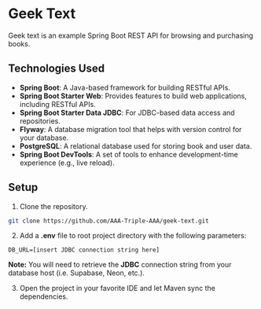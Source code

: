 # Geek Text
Geek text is an example Spring Boot REST API for browsing and purchasing books.

## Technologies Used
- **Spring Boot**: A Java-based framework for building RESTful APIs.
- **Spring Boot Starter Web**: Provides features to build web applications, including RESTful APIs.
- **Spring Boot Starter Data JDBC**: For JDBC-based data access and repositories.
- **Flyway**: A database migration tool that helps with version control for your database.
- **PostgreSQL**: A relational database used for storing book and user data.
- **Spring Boot DevTools**: A set of tools to enhance development-time experience (e.g., live reload).

## Setup
1. Clone the repository.
```bash
git clone https://github.com/AAA-Triple-AAA/geek-text.git
```
2. Add a **.env** file to root project directory with the following parameters:
```text
DB_URL=[insert JDBC connection string here]
```
**Note:** You will need to retrieve the **JDBC** connection string from your database host (i.e. Supabase, Neon, etc.).

3. Open the project in your favorite IDE and let Maven sync the dependencies.
